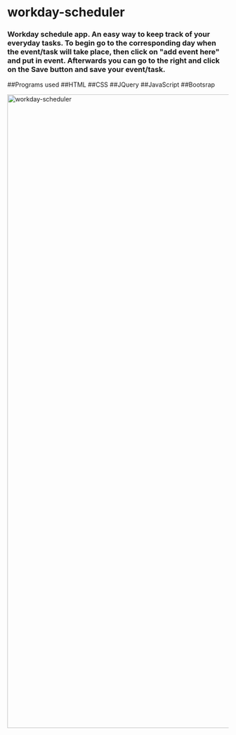 # workday-scheduler
### Workday schedule app. An easy way to keep track of your everyday tasks. To begin go to the corresponding day when the event/task will take place, then click on "add event here" and put in event. Afterwards you can go to the right and click on the Save button and save your event/task.

##Programs used
##HTML
##CSS
##JQuery
##JavaScript
##Bootsrap

<img width="1440" alt="workday-scheduler" src="https://user-images.githubusercontent.com/106827018/179043586-ca0cd271-54d6-4d33-90c0-061df01d23ec.png">
